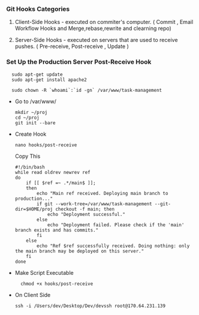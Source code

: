 ### Git Hooks Categories

1. Client-Side Hooks - executed on commiter's computer.
   ( Commit , Email Workflow Hooks and Merge,rebase,rewrite and clearning repo)

2. Server-Side Hooks - executed on servers that are used to receive pushes.
   ( Pre-receive, Post-receive , Update )


### Set Up the Production Server Post-Receive Hook

      sudo apt-get update
      sudo apt-get install apache2

      sudo chown -R `whoami`:`id -gn` /var/www/task-management

  - Go to /var/www/

        mkdir ~/proj
        cd ~/proj
        git init --bare
     
   - Create Hook
     
         nano hooks/post-receive

      Copy This

         #!/bin/bash
         while read oldrev newrev ref
         do
             if [[ $ref =~ .*/main$ ]];
             then
                 echo "Main ref received. Deploying main branch to production..."
                 if git --work-tree=/var/www/task-management --git-dir=$HOME/proj checkout -f main; then
                     echo "Deployment successful."
                 else
                     echo "Deployment failed. Please check if the 'main' branch exists and has commits."
                 fi
             else
                 echo "Ref $ref successfully received. Doing nothing: only the main branch may be deployed on this server."
             fi
         done

  - Make Script Executable

          chmod +x hooks/post-receive

  - On Client Side

        ssh -i /Users/dev/Desktop/Dev/devssh root@170.64.231.139

    
       
       
